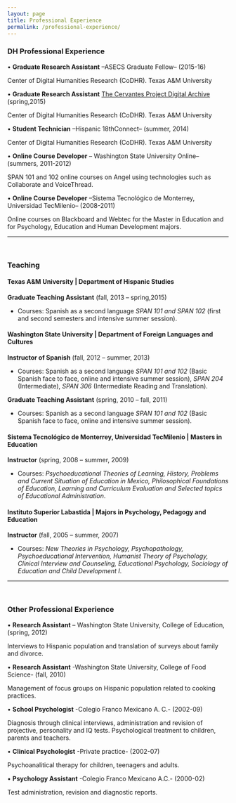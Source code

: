 ```yaml
---
layout: page
title: Professional Experience
permalink: /professional-experience/
---
```


### **DH Professional Experience**

•  **Graduate Research Assistant**  –ASECS Graduate Fellow– (2015-16)

Center of Digital Humanities Research (CoDHR). Texas A&M University

•  **Graduate Research Assistant** [The Cervantes Project Digital Archive] (spring,2015)

Center of Digital Humanities Research (CoDHR). Texas A&M University

•  **Student Technician**  –Hispanic 18thConnect–  (summer, 2014)

Center of Digital Humanities Research (CoDHR). Texas A&M University

•  **Online Course Developer** – Washington State University Online– (summers, 2011-2012)

SPAN 101 and 102 online courses on Angel using technologies such as Collaborate and VoiceThread.

•  **Online Course Developer** –Sistema Tecnológico de Monterrey, Universidad TecMilenio– (2008-2011)

Online courses on Blackboard and Webtec for the Master in Education and for  Psychology, Education and Human Development majors.


----------------------------------------------------------------------
<br>

### **Teaching**

#### Texas A&M University | Department of Hispanic Studies

**Graduate Teaching Assistant** (fall, 2013 – spring,2015)

* Courses: Spanish as a second language *SPAN 101 and SPAN 102* (first and second semesters and intensive summer session).


#### Washington State University | Department of Foreign Languages and Cultures

**Instructor of Spanish** (fall, 2012 – summer, 2013)

* Courses: Spanish as a second language *SPAN 101 and 102* (Basic Spanish face to face, online and intensive summer session), *SPAN 204* (Intermediate), *SPAN 306* (Intermediate Reading and Translation).

**Graduate Teaching Assistant** (spring, 2010 – fall, 2011)

* Courses: Spanish as a second language *SPAN 101 and 102* (Basic Spanish face to face, online and  intensive summer session).


#### Sistema Tecnológico de Monterrey, Universidad TecMilenio | Masters in Education

**Instructor** (spring, 2008 – summer, 2009)

* Courses: *Psychoeducational Theories of Learning, History, Problems and Current Situation of Education in Mexico, Philosophical Foundations of Education, Learning and Curriculum Evaluation and Selected topics of Educational Administration*.


#### Instituto Superior Labastida | Majors in Psychology, Pedagogy and Education

**Instructor** (fall, 2005 – summer, 2007)

* Courses: *New Theories in Psychology, Psychopathology, Psychoeducational Intervention, Humanist Theory of Psychology, Clinical Interview and Counseling, Educational Psychology, Sociology of Education and Child Development I*.

--------------------------------------------------------------------------------
<br>

### **Other Professional Experience**

•	**Research Assistant** – Washington State University, College of Education, (spring, 2012)

Interviews to Hispanic population and translation of surveys about family and divorce.


•	**Research Assistant** -Washington State University, College of Food Science- (fall, 2010)

Management of focus groups on Hispanic population related to cooking practices.


•	**School Psychologist** -Colegio Franco Mexicano A. C.- (2002-09)

Diagnosis through clinical interviews, administration and revision of projective, personality and IQ tests. Psychological treatment to children, parents and teachers.


•	**Clinical Psychologist**  -Private practice- (2002-07)

Psychoanalitical therapy for children, teenagers and adults.


•	**Psychology Assistant**  -Colegio Franco Mexicano A.C.- (2000-02)

Test administration, revision and diagnostic reports.


[The Cervantes Project Digital Archive]:http://cervantes.tamu.edu/

